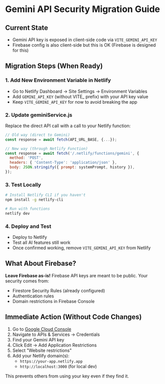 # Gemini API Security Migration Guide

## Current State
- Gemini API key is exposed in client-side code via `VITE_GEMINI_API_KEY`
- Firebase config is also client-side but this is OK (Firebase is designed for this)

## Migration Steps (When Ready)

### 1. Add New Environment Variable in Netlify
- Go to Netlify Dashboard → Site Settings → Environment Variables
- Add `GEMINI_API_KEY` (without VITE_ prefix) with your API key value
- Keep `VITE_GEMINI_API_KEY` for now to avoid breaking the app

### 2. Update geminiService.js
Replace the direct API call with a call to your Netlify function:

```javascript
// Old way (direct to Gemini)
const response = await fetch(API_URL_BASE, {...});

// New way (through Netlify Function)
const response = await fetch('/.netlify/functions/gemini', {
  method: 'POST',
  headers: { 'Content-Type': 'application/json' },
  body: JSON.stringify({ prompt: systemPrompt, history }),
});
```

### 3. Test Locally
```bash
# Install Netlify CLI if you haven't
npm install -g netlify-cli

# Run with functions
netlify dev
```

### 4. Deploy and Test
- Deploy to Netlify
- Test all AI features still work
- Once confirmed working, remove `VITE_GEMINI_API_KEY` from Netlify

## What About Firebase?

**Leave Firebase as-is!** Firebase API keys are meant to be public. Your security comes from:
- Firestore Security Rules (already configured)
- Authentication rules
- Domain restrictions in Firebase Console

## Immediate Action (Without Code Changes)

1. Go to [Google Cloud Console](https://console.cloud.google.com)
2. Navigate to APIs & Services → Credentials
3. Find your Gemini API key
4. Click Edit → Add Application Restrictions
5. Select "Website restrictions"
6. Add your Netlify domain(s):
   - `https://your-app.netlify.app`
   - `http://localhost:3000` (for local dev)

This prevents others from using your key even if they find it.